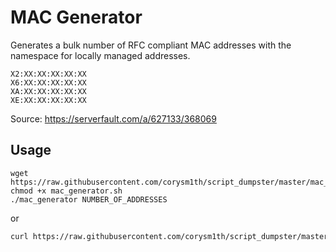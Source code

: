 # MAC Generator
Generates a bulk number of RFC compliant MAC addresses with the namespace for locally managed addresses.
```
X2:XX:XX:XX:XX:XX
X6:XX:XX:XX:XX:XX
XA:XX:XX:XX:XX:XX
XE:XX:XX:XX:XX:XX
```
Source: https://serverfault.com/a/627133/368069

## Usage
```shell
wget https://raw.githubusercontent.com/corysm1th/script_dumpster/master/mac_generator/mac_generator.sh
chmod +x mac_generator.sh
./mac_generator NUMBER_OF_ADDRESSES
```

or
```bash
curl https://raw.githubusercontent.com/corysm1th/script_dumpster/master/mac_generator/mac_generator.sh | sh -s NUMBER_OF_ADDRESSES
```
